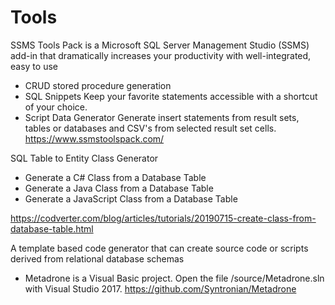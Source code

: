 # Tools



SSMS Tools Pack is a Microsoft SQL Server Management Studio (SSMS) add-in that dramatically increases your productivity with well-integrated, easy to use
- CRUD stored procedure generation
- SQL Snippets Keep your favorite statements accessible with a shortcut of your choice.
- Script Data Generator Generate insert statements from result sets, tables or databases and CSV's from selected result set cells.
https://www.ssmstoolspack.com/


SQL Table to Entity Class Generator 

-  Generate a C# Class from a Database Table 
-  Generate a Java Class from a Database Table 
-  Generate a JavaScript Class from a Database Table 

https://codverter.com/blog/articles/tutorials/20190715-create-class-from-database-table.html


A template based code generator that can create source code or scripts derived from relational database schemas
- Metadrone is a Visual Basic project. Open the file /source/Metadrone.sln with Visual Studio 2017.
https://github.com/Syntronian/Metadrone